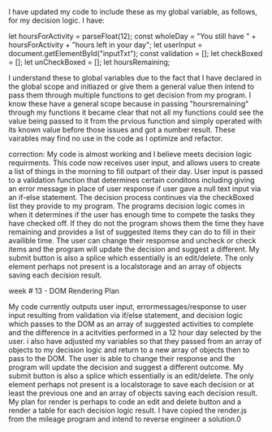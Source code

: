 I have updated my code to include these as my global variable, as follows, for my decision logic. I have:

let hoursForActivity = parseFloat(12);
const wholeDay = "You still have " + hoursForActivity + "hours left in your day";
let userInput = document.getElementById("inputTxt");
const validation = [];
let checkBoxed = [];
let unCheckBoxed = [];
let hoursRemaining;

I understand these to global variables due to the fact that I have declared in the global scope and initiazed or give them a general value then intend to pass them through multiple functions to get decision from my program. I know these have a general scope because in passing "hoursremaining" through my functions it became clear that not all my functions could see the value being passed to it from the prvious function and simply operated with its known value before those issues and got a number result. These vairables may find no use in the code as I optimize and refactor.

correction: My code is almost working and I believe meets decision logic requirments. This code now receives user input, and allows users to create a list of things in the morning to fill outpart of their day. User input is passed to a validation function that determines certain conditons including giving an error message in place of user response if user gave a null text input via an if-else statement. The decision process continues via the checkBoxed list they provide to my program. The programs decision logic comes in when it determines if the user has enough time to compete the tasks they have checked off. If they do not the program shows them the time they have remaining and provides a list of suggested items they can do to fill in their availible time. The user can change their respomse and uncheck or check items and the program will update the decision and suggest a different. My submit button is also a splice which essentially is an edit/delete. The only element perhaps not present is a localstorage and an array of objects saving each decision result.

week # 13 - DOM Rendering Plan

My code currently outputs user input, errormessages/response to user input resulting from validation via if/else statement, and decision logic which passes to the DOM as an array of suggested activities to complete and the difference in a acitvities performed in a 12 hour day selected by the user. i also have adjusted my variables so that they passed from an array of objects to my decision logic and return to a new array of objects then to pass to the DOM. The user is able to change their response and the program will update the decision and suggest a different outcome. My submit button is also a splice which essentially is an edit/delete. The only element perhaps not present is a localstorage to save each decision or at least the previous one and an array of objects saving each decision result. My plan for render is perhaps to code an edit and delete button and a render a table for each decision logic result. I have copied the render.js from the mileage program and intend to reverse engineer a solution.0